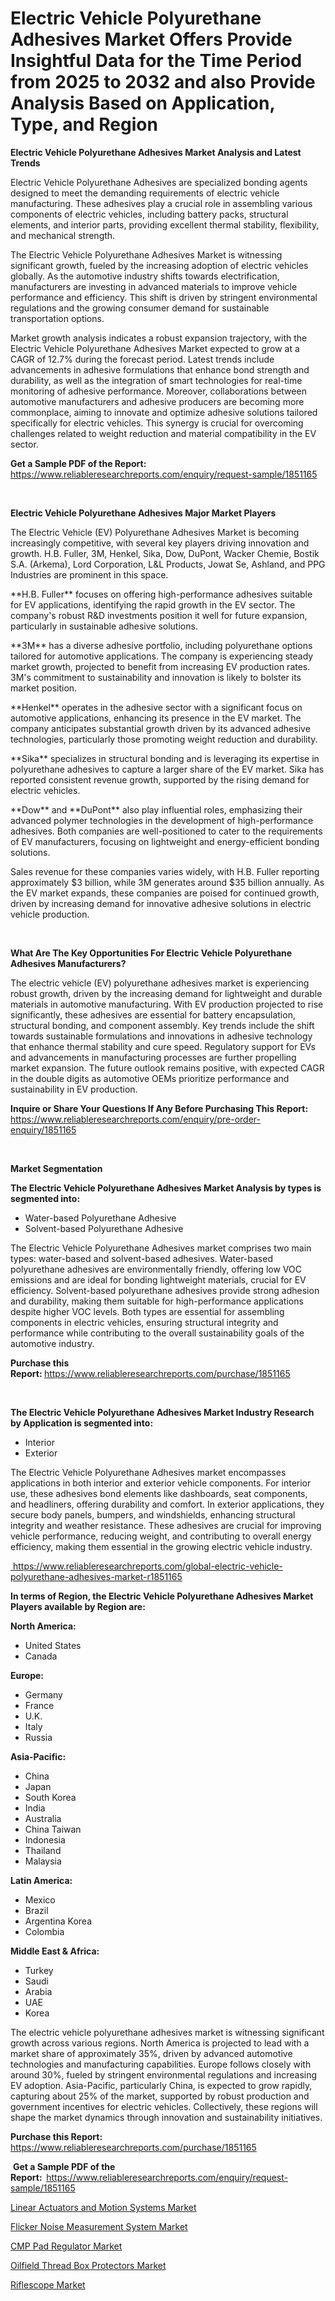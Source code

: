 <p><h1>Electric Vehicle Polyurethane Adhesives Market Offers Provide Insightful Data for the Time Period from 2025 to 2032 and also Provide Analysis Based on Application, Type, and Region</h1></p><p><strong>Electric Vehicle Polyurethane Adhesives Market Analysis and Latest Trends</strong></p>
<p><p>Electric Vehicle Polyurethane Adhesives are specialized bonding agents designed to meet the demanding requirements of electric vehicle manufacturing. These adhesives play a crucial role in assembling various components of electric vehicles, including battery packs, structural elements, and interior parts, providing excellent thermal stability, flexibility, and mechanical strength.</p><p>The Electric Vehicle Polyurethane Adhesives Market is witnessing significant growth, fueled by the increasing adoption of electric vehicles globally. As the automotive industry shifts towards electrification, manufacturers are investing in advanced materials to improve vehicle performance and efficiency. This shift is driven by stringent environmental regulations and the growing consumer demand for sustainable transportation options.</p><p>Market growth analysis indicates a robust expansion trajectory, with the Electric Vehicle Polyurethane Adhesives Market expected to grow at a CAGR of 12.7% during the forecast period. Latest trends include advancements in adhesive formulations that enhance bond strength and durability, as well as the integration of smart technologies for real-time monitoring of adhesive performance. Moreover, collaborations between automotive manufacturers and adhesive producers are becoming more commonplace, aiming to innovate and optimize adhesive solutions tailored specifically for electric vehicles. This synergy is crucial for overcoming challenges related to weight reduction and material compatibility in the EV sector.</p></p>
<p><strong>Get a Sample PDF of the Report:&nbsp;</strong> <a href="https://www.reliableresearchreports.com/enquiry/request-sample/1851165?utm_campaign=11&utm_medium=2&utm_source=Github&utm_content=ia&utm_term=07012025&utm_id=electric-vehicle-polyurethane-adhesives">https://www.reliableresearchreports.com/enquiry/request-sample/1851165</a></p>
<p>&nbsp;</p>
<p><strong>Electric Vehicle Polyurethane Adhesives Major Market Players</strong></p>
<p><p>The Electric Vehicle (EV) Polyurethane Adhesives Market is becoming increasingly competitive, with several key players driving innovation and growth. H.B. Fuller, 3M, Henkel, Sika, Dow, DuPont, Wacker Chemie, Bostik S.A. (Arkema), Lord Corporation, L&L Products, Jowat Se, Ashland, and PPG Industries are prominent in this space.</p><p>**H.B. Fuller** focuses on offering high-performance adhesives suitable for EV applications, identifying the rapid growth in the EV sector. The company's robust R&D investments position it well for future expansion, particularly in sustainable adhesive solutions.</p><p>**3M** has a diverse adhesive portfolio, including polyurethane options tailored for automotive applications. The company is experiencing steady market growth, projected to benefit from increasing EV production rates. 3M's commitment to sustainability and innovation is likely to bolster its market position.</p><p>**Henkel** operates in the adhesive sector with a significant focus on automotive applications, enhancing its presence in the EV market. The company anticipates substantial growth driven by its advanced adhesive technologies, particularly those promoting weight reduction and durability.</p><p>**Sika** specializes in structural bonding and is leveraging its expertise in polyurethane adhesives to capture a larger share of the EV market. Sika has reported consistent revenue growth, supported by the rising demand for electric vehicles.</p><p>**Dow** and **DuPont** also play influential roles, emphasizing their advanced polymer technologies in the development of high-performance adhesives. Both companies are well-positioned to cater to the requirements of EV manufacturers, focusing on lightweight and energy-efficient bonding solutions.</p><p>Sales revenue for these companies varies widely, with H.B. Fuller reporting approximately $3 billion, while 3M generates around $35 billion annually. As the EV market expands, these companies are poised for continued growth, driven by increasing demand for innovative adhesive solutions in electric vehicle production.</p></p>
<p>&nbsp;</p>
<p><strong>What Are The Key Opportunities For Electric Vehicle Polyurethane Adhesives Manufacturers?</strong></p>
<p><p>The electric vehicle (EV) polyurethane adhesives market is experiencing robust growth, driven by the increasing demand for lightweight and durable materials in automotive manufacturing. With EV production projected to rise significantly, these adhesives are essential for battery encapsulation, structural bonding, and component assembly. Key trends include the shift towards sustainable formulations and innovations in adhesive technology that enhance thermal stability and cure speed. Regulatory support for EVs and advancements in manufacturing processes are further propelling market expansion. The future outlook remains positive, with expected CAGR in the double digits as automotive OEMs prioritize performance and sustainability in EV production.</p></p>
<p><strong>Inquire or Share Your Questions If Any Before Purchasing This Report:</strong> <a href="https://www.reliableresearchreports.com/enquiry/pre-order-enquiry/1851165?utm_campaign=11&utm_medium=2&utm_source=Github&utm_content=ia&utm_term=07012025&utm_id=electric-vehicle-polyurethane-adhesives">https://www.reliableresearchreports.com/enquiry/pre-order-enquiry/1851165</a></p>
<p>&nbsp;</p>
<p><strong>Market Segmentation</strong></p>
<p><strong>The Electric Vehicle Polyurethane Adhesives Market Analysis by types is segmented into:</strong></p>
<p><ul><li>Water-based Polyurethane Adhesive</li><li>Solvent-based Polyurethane Adhesive</li></ul></p>
<p><p>The Electric Vehicle Polyurethane Adhesives market comprises two main types: water-based and solvent-based adhesives. Water-based polyurethane adhesives are environmentally friendly, offering low VOC emissions and are ideal for bonding lightweight materials, crucial for EV efficiency. Solvent-based polyurethane adhesives provide strong adhesion and durability, making them suitable for high-performance applications despite higher VOC levels. Both types are essential for assembling components in electric vehicles, ensuring structural integrity and performance while contributing to the overall sustainability goals of the automotive industry.</p></p>
<p><strong>Purchase this Report:&nbsp;</strong><a href="https://www.reliableresearchreports.com/purchase/1851165?utm_campaign=11&utm_medium=2&utm_source=Github&utm_content=ia&utm_term=07012025&utm_id=electric-vehicle-polyurethane-adhesives">https://www.reliableresearchreports.com/purchase/1851165</a></p>
<p>&nbsp;</p>
<p><strong>The Electric Vehicle Polyurethane Adhesives Market Industry Research by Application is segmented into:</strong></p>
<p><ul><li>Interior</li><li>Exterior</li></ul></p>
<p><p>The Electric Vehicle Polyurethane Adhesives market encompasses applications in both interior and exterior vehicle components. For interior use, these adhesives bond elements like dashboards, seat components, and headliners, offering durability and comfort. In exterior applications, they secure body panels, bumpers, and windshields, enhancing structural integrity and weather resistance. These adhesives are crucial for improving vehicle performance, reducing weight, and contributing to overall energy efficiency, making them essential in the growing electric vehicle industry.</p></p>
<p><a href="https://www.reliableresearchreports.com/global-electric-vehicle-polyurethane-adhesives-market-r1851165?utm_campaign=11&utm_medium=2&utm_source=Github&utm_content=ia&utm_term=07012025&utm_id=electric-vehicle-polyurethane-adhesives">&nbsp;https://www.reliableresearchreports.com/global-electric-vehicle-polyurethane-adhesives-market-r1851165</a></p>
<p><strong>In terms of Region, the Electric Vehicle Polyurethane Adhesives Market Players available by Region are:</strong></p>
<p>
    <p> <strong> North America: </strong>
        <ul>
            <li>United States</li>
            <li>Canada</li>
        </ul>
        </p> 
    <p> <strong> Europe: </strong>
        <ul>
            <li>Germany</li>
            <li>France</li>
            <li>U.K.</li>
            <li>Italy</li>
            <li>Russia</li>
        </ul>
        </p> 
    <p> <strong> Asia-Pacific: </strong>
        <ul>
            <li>China</li>
            <li>Japan</li>
            <li>South Korea</li>
            <li>India</li>
            <li>Australia</li>
            <li>China Taiwan</li>
            <li>Indonesia</li>
            <li>Thailand</li>
            <li>Malaysia</li>
        </ul>
        </p> 
    <p> <strong> Latin America: </strong>
        <ul>
            <li>Mexico</li>
            <li>Brazil</li>
            <li>Argentina Korea</li>
            <li>Colombia</li>
        </ul>
        </p> 
    <p> <strong> Middle East & Africa: </strong>
        <ul>
            <li>Turkey</li>
            <li>Saudi</li>
            <li>Arabia</li>
            <li>UAE</li>
            <li>Korea</li>
        </ul>
    </p>
    </p>
<p><p>The electric vehicle polyurethane adhesives market is witnessing significant growth across various regions. North America is projected to lead with a market share of approximately 35%, driven by advanced automotive technologies and manufacturing capabilities. Europe follows closely with around 30%, fueled by stringent environmental regulations and increasing EV adoption. Asia-Pacific, particularly China, is expected to grow rapidly, capturing about 25% of the market, supported by robust production and government incentives for electric vehicles. Collectively, these regions will shape the market dynamics through innovation and sustainability initiatives.</p></p>
<p><strong>Purchase this Report: </strong><a href="https://www.reliableresearchreports.com/purchase/1851165?utm_campaign=11&utm_medium=2&utm_source=Github&utm_content=ia&utm_term=07012025&utm_id=electric-vehicle-polyurethane-adhesives">https://www.reliableresearchreports.com/purchase/1851165</a></p>
<p>&nbsp;<strong>Get a Sample PDF of the Report:&nbsp;&nbsp;</strong><a href="https://www.reliableresearchreports.com/enquiry/request-sample/1851165?utm_campaign=11&utm_medium=2&utm_source=Github&utm_content=ia&utm_term=07012025&utm_id=electric-vehicle-polyurethane-adhesives">https://www.reliableresearchreports.com/enquiry/request-sample/1851165</a></p>
<p><strong></strong></p>
<p><p><a href="https://github.com/ChiragRp1/Market-Research-Report-List-7/blob/main/linear-actuators-and-motion-systems-market.md?utm_campaign=11&utm_medium=2&utm_source=Github&utm_content=ia&utm_term=07012025&utm_id=electric-vehicle-polyurethane-adhesives">Linear Actuators and Motion Systems Market</a></p><p><a href="https://www.linkedin.com/pulse/sales-projections-analysis-flicker-noise-measurement-system-qsw0c?utm_campaign=11&utm_medium=2&utm_source=Github&utm_content=ia&utm_term=07012025&utm_id=electric-vehicle-polyurethane-adhesives">Flicker Noise Measurement System Market</a></p><p><a href="https://www.linkedin.com/pulse/growth-forecast-revenue-outlook-cmp-pad-regulator-market-t6wrc?utm_campaign=11&utm_medium=2&utm_source=Github&utm_content=ia&utm_term=07012025&utm_id=electric-vehicle-polyurethane-adhesives">CMP Pad Regulator Market</a></p><p><a href="https://github.com/gukenneth26571/Market-Research-Report-List-1/blob/main/oilfield-thread-box-protectors-market.md?utm_campaign=11&utm_medium=2&utm_source=Github&utm_content=ia&utm_term=07012025&utm_id=electric-vehicle-polyurethane-adhesives">Oilfield Thread Box Protectors Market</a></p><p><a href="https://www.linkedin.com/pulse/riflescope-market-key-players-growth-trends-cagr-projections-wrwxc?utm_campaign=11&utm_medium=2&utm_source=Github&utm_content=ia&utm_term=07012025&utm_id=electric-vehicle-polyurethane-adhesives">Riflescope Market</a></p></p>